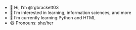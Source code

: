 - 👋 Hi, I’m @rgbrackett03
- 👀 I’m interested in learning, information sciences, and more
- 🌱 I’m currently learning Python and HTML
- 😄 Pronouns: she/her

<!---
rgbrackett03/rgbrackett03 is a ✨ special ✨ repository because its `README.md` (this file) appears on your GitHub profile.
You can click the Preview link to take a look at your changes.
--->
